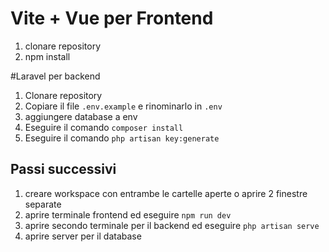 # Vite + Vue per Frontend
1. clonare repository
2. npm install

#Laravel per backend
1. Clonare repository
2. Copiare il file `.env.example` e rinominarlo in `.env`
3. aggiungere database a env
4. Eseguire il comando `composer install`
5. Eseguire il comando `php artisan key:generate`

## Passi successivi
1. creare workspace con entrambe le cartelle aperte o aprire 2 finestre separate
2. aprire terminale frontend ed eseguire `npm run dev`
3. aprire secondo terminale per il backend ed eseguire `php artisan serve`
4. aprire server per il database

